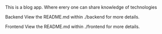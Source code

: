 This is a blog app. Where erery one can share knowledge of technologies

Backend
View the README.md within ./backend for more details.

Frontend
View the README.md within ./frontend for more details.